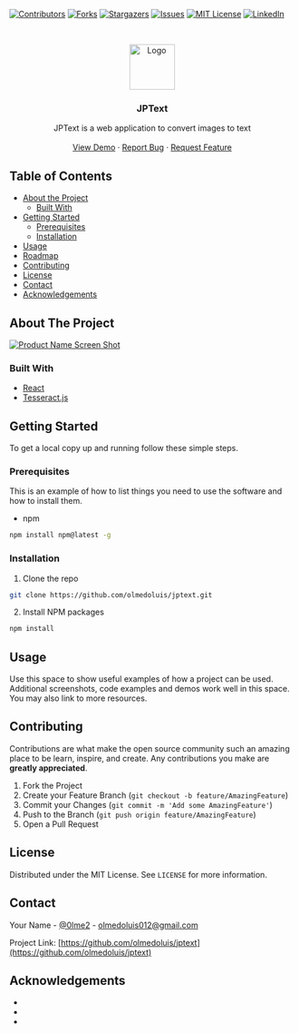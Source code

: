 [![Contributors][contributors-shield]][contributors-url]
[![Forks][forks-shield]][forks-url]
[![Stargazers][stars-shield]][stars-url]
[![Issues][issues-shield]][issues-url]
[![MIT License][license-shield]][license-url]
[![LinkedIn][linkedin-shield]][linkedin-url]



<!-- PROJECT LOGO -->
<br />
<p align="center">
  <a href="https://github.com/olmedoluis/jptext">
    <img src="images/logo.png" alt="Logo" width="80" height="80">
  </a>

  <h3 align="center">JPText</h3>

  <p align="center">
    JPText is a web application to convert images to text
    <br />
    <br />
    <a href="jptext.netlify.app">View Demo</a>
    ·
    <a href="https://github.com/olmedoluis/jptext/issues">Report Bug</a>
    ·
    <a href="https://github.com/olmedoluis/jptext/issues">Request Feature</a>
  </p>
</p>



<!-- TABLE OF CONTENTS -->
## Table of Contents

* [About the Project](#about-the-project)
  * [Built With](#built-with)
* [Getting Started](#getting-started)
  * [Prerequisites](#prerequisites)
  * [Installation](#installation)
* [Usage](#usage)
* [Roadmap](#roadmap)
* [Contributing](#contributing)
* [License](#license)
* [Contact](#contact)
* [Acknowledgements](#acknowledgements)



<!-- ABOUT THE PROJECT -->
## About The Project

[![Product Name Screen Shot][product-screenshot]](https://example.com)


### Built With

* [React](https://reactjs.org/)
* [Tesseract.js](https://tesseract.projectnaptha.com/)


<!-- GETTING STARTED -->
## Getting Started

To get a local copy up and running follow these simple steps.

### Prerequisites

This is an example of how to list things you need to use the software and how to install them.
* npm
```sh
npm install npm@latest -g
```

### Installation

1. Clone the repo
```sh
git clone https://github.com/olmedoluis/jptext.git
```
2. Install NPM packages
```sh
npm install
```



<!-- USAGE EXAMPLES -->
## Usage

Use this space to show useful examples of how a project can be used. Additional screenshots, code examples and demos work well in this space. You may also link to more resources.


<!-- CONTRIBUTING -->
## Contributing

Contributions are what make the open source community such an amazing place to be learn, inspire, and create. Any contributions you make are **greatly appreciated**.

1. Fork the Project
2. Create your Feature Branch (`git checkout -b feature/AmazingFeature`)
3. Commit your Changes (`git commit -m 'Add some AmazingFeature'`)
4. Push to the Branch (`git push origin feature/AmazingFeature`)
5. Open a Pull Request



<!-- LICENSE -->
## License

Distributed under the MIT License. See `LICENSE` for more information.



<!-- CONTACT -->
## Contact

Your Name - [@0lme2](https://twitter.com/0lme2) - olmedoluis012@gmail.com

Project Link: [https://github.com/olmedoluis/jptext](https://github.com/olmedoluis/jptext)



<!-- ACKNOWLEDGEMENTS -->
## Acknowledgements

* []()
* []()
* []()





<!-- MARKDOWN LINKS & IMAGES -->
<!-- https://www.markdownguide.org/basic-syntax/#reference-style-links -->
[contributors-shield]: https://img.shields.io/github/contributors/olmedoluis/repo.svg?style=flat-square
[contributors-url]: https://github.com/olmedoluis/repo/graphs/contributors
[forks-shield]: https://img.shields.io/github/forks/olmedoluis/repo.svg?style=flat-square
[forks-url]: https://github.com/olmedoluis/repo/network/members
[stars-shield]: https://img.shields.io/github/stars/olmedoluis/repo.svg?style=flat-square
[stars-url]: https://github.com/olmedoluis/repo/stargazers
[issues-shield]: https://img.shields.io/github/issues/olmedoluis/repo.svg?style=flat-square
[issues-url]: https://github.com/olmedoluis/repo/issues
[license-shield]: https://img.shields.io/github/license/olmedoluis/repo.svg?style=flat-square
[license-url]: https://github.com/olmedoluis/repo/blob/master/LICENSE.txt
[linkedin-shield]: https://img.shields.io/badge/-LinkedIn-black.svg?style=flat-square&logo=linkedin&colorB=555
[linkedin-url]: https://linkedin.com/in/luisaolmedo
[product-screenshot]: images/screenshot.png
